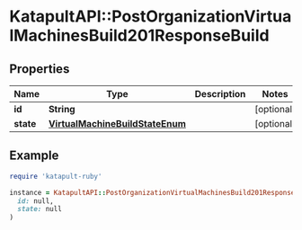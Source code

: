 # KatapultAPI::PostOrganizationVirtualMachinesBuild201ResponseBuild

## Properties

| Name | Type | Description | Notes |
| ---- | ---- | ----------- | ----- |
| **id** | **String** |  | [optional] |
| **state** | [**VirtualMachineBuildStateEnum**](VirtualMachineBuildStateEnum.md) |  | [optional] |

## Example

```ruby
require 'katapult-ruby'

instance = KatapultAPI::PostOrganizationVirtualMachinesBuild201ResponseBuild.new(
  id: null,
  state: null
)
```


